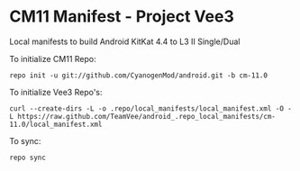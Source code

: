CM11 Manifest - Project Vee3
========================
Local manifests to build Android KitKat 4.4 to L3 II Single/Dual

To initialize CM11 Repo:

    repo init -u git://github.com/CyanogenMod/android.git -b cm-11.0

To initialize Vee3 Repo's:

    curl --create-dirs -L -o .repo/local_manifests/local_manifest.xml -O -L https://raw.github.com/TeamVee/android_.repo_local_manifests/cm-11.0/local_manifest.xml

To sync:

    repo sync

